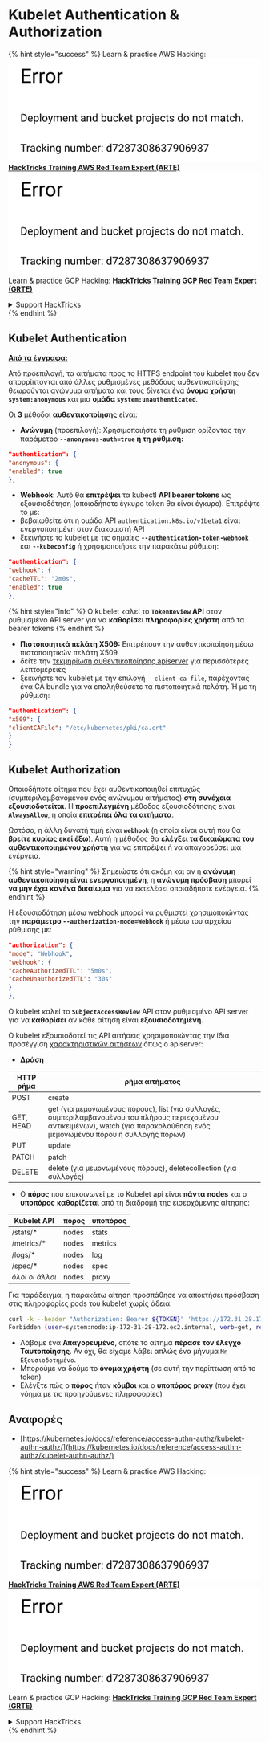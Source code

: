 # Kubelet Authentication & Authorization

{% hint style="success" %}
Learn & practice AWS Hacking:<img src="../../../.gitbook/assets/image (1) (1).png" alt="" data-size="line">[**HackTricks Training AWS Red Team Expert (ARTE)**](https://training.hacktricks.xyz/courses/arte)<img src="../../../.gitbook/assets/image (1) (1).png" alt="" data-size="line">\
Learn & practice GCP Hacking: <img src="../../../.gitbook/assets/image (2).png" alt="" data-size="line">[**HackTricks Training GCP Red Team Expert (GRTE)**<img src="../../../.gitbook/assets/image (2).png" alt="" data-size="line">](https://training.hacktricks.xyz/courses/grte)

<details>

<summary>Support HackTricks</summary>

* Check the [**subscription plans**](https://github.com/sponsors/carlospolop)!
* **Join the** 💬 [**Discord group**](https://discord.gg/hRep4RUj7f) or the [**telegram group**](https://t.me/peass) or **follow** us on **Twitter** 🐦 [**@hacktricks\_live**](https://twitter.com/hacktricks\_live)**.**
* **Share hacking tricks by submitting PRs to the** [**HackTricks**](https://github.com/carlospolop/hacktricks) and [**HackTricks Cloud**](https://github.com/carlospolop/hacktricks-cloud) github repos.

</details>
{% endhint %}

## Kubelet Authentication <a href="#kubelet-authentication" id="kubelet-authentication"></a>

[**Από τα έγγραφα:**](https://kubernetes.io/docs/reference/access-authn-authz/kubelet-authn-authz/)

Από προεπιλογή, τα αιτήματα προς το HTTPS endpoint του kubelet που δεν απορρίπτονται από άλλες ρυθμισμένες μεθόδους αυθεντικοποίησης θεωρούνται ανώνυμα αιτήματα και τους δίνεται ένα **όνομα χρήστη `system:anonymous`** και μια **ομάδα `system:unauthenticated`**.

Οι **3** μέθοδοι **αυθεντικοποίησης** είναι:

* **Ανώνυμη** (προεπιλογή): Χρησιμοποιήστε τη ρύθμιση ορίζοντας την παράμετρο **`--anonymous-auth=true` ή τη ρύθμιση:**
```json
"authentication": {
"anonymous": {
"enabled": true
},
```
* **Webhook**: Αυτό θα **επιτρέψει** τα kubectl **API bearer tokens** ως εξουσιοδότηση (οποιοδήποτε έγκυρο token θα είναι έγκυρο). Επιτρέψτε το με:
* βεβαιωθείτε ότι η ομάδα API `authentication.k8s.io/v1beta1` είναι ενεργοποιημένη στον διακομιστή API
* ξεκινήστε το kubelet με τις σημαίες **`--authentication-token-webhook`** και **`--kubeconfig`** ή χρησιμοποιήστε την παρακάτω ρύθμιση:
```json
"authentication": {
"webhook": {
"cacheTTL": "2m0s",
"enabled": true
},
```
{% hint style="info" %}
Ο kubelet καλεί το **`TokenReview` API** στον ρυθμισμένο API server για να **καθορίσει πληροφορίες χρήστη** από τα bearer tokens
{% endhint %}

* **Πιστοποιητικά πελάτη X509:** Επιτρέπουν την αυθεντικοποίηση μέσω πιστοποιητικών πελάτη X509
* δείτε την [τεκμηρίωση αυθεντικοποίησης apiserver](https://kubernetes.io/docs/reference/access-authn-authz/authentication/#x509-client-certs) για περισσότερες λεπτομέρειες
* ξεκινήστε τον kubelet με την επιλογή `--client-ca-file`, παρέχοντας ένα CA bundle για να επαληθεύσετε τα πιστοποιητικά πελάτη. Ή με τη ρύθμιση:
```json
"authentication": {
"x509": {
"clientCAFile": "/etc/kubernetes/pki/ca.crt"
}
}
```
## Kubelet Authorization <a href="#kubelet-authentication" id="kubelet-authentication"></a>

Οποιοδήποτε αίτημα που έχει αυθεντικοποιηθεί επιτυχώς (συμπεριλαμβανομένου ενός ανώνυμου αιτήματος) **στη συνέχεια εξουσιοδοτείται**. Η **προεπιλεγμένη** μέθοδος εξουσιοδότησης είναι **`AlwaysAllow`**, η οποία **επιτρέπει όλα τα αιτήματα**.

Ωστόσο, η άλλη δυνατή τιμή είναι **`webhook`** (η οποία είναι αυτή που θα **βρείτε κυρίως εκεί έξω**). Αυτή η μέθοδος θα **ελέγξει τα δικαιώματα του αυθεντικοποιημένου χρήστη** για να επιτρέψει ή να απαγορεύσει μια ενέργεια.

{% hint style="warning" %}
Σημειώστε ότι ακόμη και αν η **ανώνυμη αυθεντικοποίηση είναι ενεργοποιημένη**, η **ανώνυμη πρόσβαση** μπορεί **να μην έχει κανένα δικαίωμα** για να εκτελέσει οποιαδήποτε ενέργεια.
{% endhint %}

Η εξουσιοδότηση μέσω webhook μπορεί να ρυθμιστεί χρησιμοποιώντας την **παράμετρο `--authorization-mode=Webhook`** ή μέσω του αρχείου ρύθμισης με:
```json
"authorization": {
"mode": "Webhook",
"webhook": {
"cacheAuthorizedTTL": "5m0s",
"cacheUnauthorizedTTL": "30s"
}
},
```
Ο kubelet καλεί το **`SubjectAccessReview`** API στον ρυθμισμένο API server για να **καθορίσει** αν κάθε αίτηση είναι **εξουσιοδοτημένη.**

Ο kubelet εξουσιοδοτεί τις API αιτήσεις χρησιμοποιώντας την ίδια προσέγγιση [χαρακτηριστικών αιτήσεων](https://kubernetes.io/docs/reference/access-authn-authz/authorization/#review-your-request-attributes) όπως ο apiserver:

* **Δράση**

| HTTP ρήμα | ρήμα αιτήματος                                                                                                                                                  |
| --------- | ------------------------------------------------------------------------------------------------------------------------------------------------------------- |
| POST      | create                                                                                                                                                        |
| GET, HEAD | get (για μεμονωμένους πόρους), list (για συλλογές, συμπεριλαμβανομένου του πλήρους περιεχομένου αντικειμένων), watch (για παρακολούθηση ενός μεμονωμένου πόρου ή συλλογής πόρων) |
| PUT       | update                                                                                                                                                        |
| PATCH     | patch                                                                                                                                                         |
| DELETE    | delete (για μεμονωμένους πόρους), deletecollection (για συλλογές)                                                                                         |

* Ο **πόρος** που επικοινωνεί με το Kubelet api είναι **πάντα** **nodes** και ο **υποπόρος** **καθορίζεται** από τη διαδρομή της εισερχόμενης αίτησης:

| Kubelet API  | πόρος   | υποπόρος   |
| ------------ | ------- | ---------- |
| /stats/\*    | nodes   | stats      |
| /metrics/\*  | nodes   | metrics    |
| /logs/\*     | nodes   | log        |
| /spec/\*     | nodes   | spec       |
| _όλοι οι άλλοι_ | nodes   | proxy      |

Για παράδειγμα, η παρακάτω αίτηση προσπάθησε να αποκτήσει πρόσβαση στις πληροφορίες pods του kubelet χωρίς άδεια:
```bash
curl -k --header "Authorization: Bearer ${TOKEN}" 'https://172.31.28.172:10250/pods'
Forbidden (user=system:node:ip-172-31-28-172.ec2.internal, verb=get, resource=nodes, subresource=proxy)
```
* Λάβαμε ένα **Απαγορευμένο**, οπότε το αίτημα **πέρασε τον έλεγχο Ταυτοποίησης**. Αν όχι, θα είχαμε λάβει απλώς ένα μήνυμα `Μη Εξουσιοδοτημένο`.
* Μπορούμε να δούμε το **όνομα χρήστη** (σε αυτή την περίπτωση από το token)
* Ελέγξτε πώς ο **πόρος** ήταν **κόμβοι** και ο **υποπόρος** **proxy** (που έχει νόημα με τις προηγούμενες πληροφορίες)

## Αναφορές

* [https://kubernetes.io/docs/reference/access-authn-authz/kubelet-authn-authz/](https://kubernetes.io/docs/reference/access-authn-authz/kubelet-authn-authz/)

{% hint style="success" %}
Learn & practice AWS Hacking:<img src="../../../.gitbook/assets/image (1) (1).png" alt="" data-size="line">[**HackTricks Training AWS Red Team Expert (ARTE)**](https://training.hacktricks.xyz/courses/arte)<img src="../../../.gitbook/assets/image (1) (1).png" alt="" data-size="line">\
Learn & practice GCP Hacking: <img src="../../../.gitbook/assets/image (2).png" alt="" data-size="line">[**HackTricks Training GCP Red Team Expert (GRTE)**<img src="../../../.gitbook/assets/image (2).png" alt="" data-size="line">](https://training.hacktricks.xyz/courses/grte)

<details>

<summary>Support HackTricks</summary>

* Check the [**subscription plans**](https://github.com/sponsors/carlospolop)!
* **Join the** 💬 [**Discord group**](https://discord.gg/hRep4RUj7f) or the [**telegram group**](https://t.me/peass) or **follow** us on **Twitter** 🐦 [**@hacktricks\_live**](https://twitter.com/hacktricks\_live)**.**
* **Share hacking tricks by submitting PRs to the** [**HackTricks**](https://github.com/carlospolop/hacktricks) and [**HackTricks Cloud**](https://github.com/carlospolop/hacktricks-cloud) github repos.

</details>
{% endhint %}
